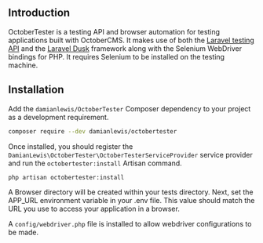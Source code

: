 ## Introduction

OctoberTester is a testing API and browser automation for testing applications built with OctoberCMS. It makes use of both the [Laravel testing API](https://laravel.com/docs/5.5/http-tests) and the [Laravel Dusk](https://github.com/laravel/dusk) framework along with the Selenium WebDriver bindings for PHP. It requires Selenium to be installed on the testing machine.

## Installation

Add the `damianlewis/OctoberTester` Composer dependency to your project as a development requirement. 
```bash
composer require --dev damianlewis/octobertester
```

Once installed, you should register the `DamianLewis\OctoberTester\OctoberTesterServiceProvider` service provider and run the `octobertester:install` Artisan command.
```bash
php artisan octobertester:install
```

A Browser directory will be created within your tests directory. Next, set the APP_URL environment variable in your .env file. This value should match the URL you use to access your application in a browser.

A `config/webdriver.php` file is installed to allow webdriver configurations to be made.